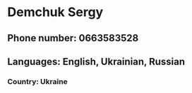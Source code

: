 # Demchuk Sergy
## Phone number: 0663583528
## Languages: English, Ukrainian, Russian
### Country: Ukraine
